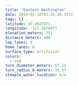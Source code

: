 ```yaml
---
title: "Eastern Washington"
date: 2019-02-18T03:25:18.157Z
tags: []
latitude: 47.4927471
longitude: -117.5876971
elevation_meters: 751
distance_meters: 400
lap_lanes: 8
home_lanes: 8
surface_type: artificial
colors:
  - red
turn_diameter_meters: 67.12
turn_radius_b_meters: 33.57
steeple_water_location: n/a
---
```


